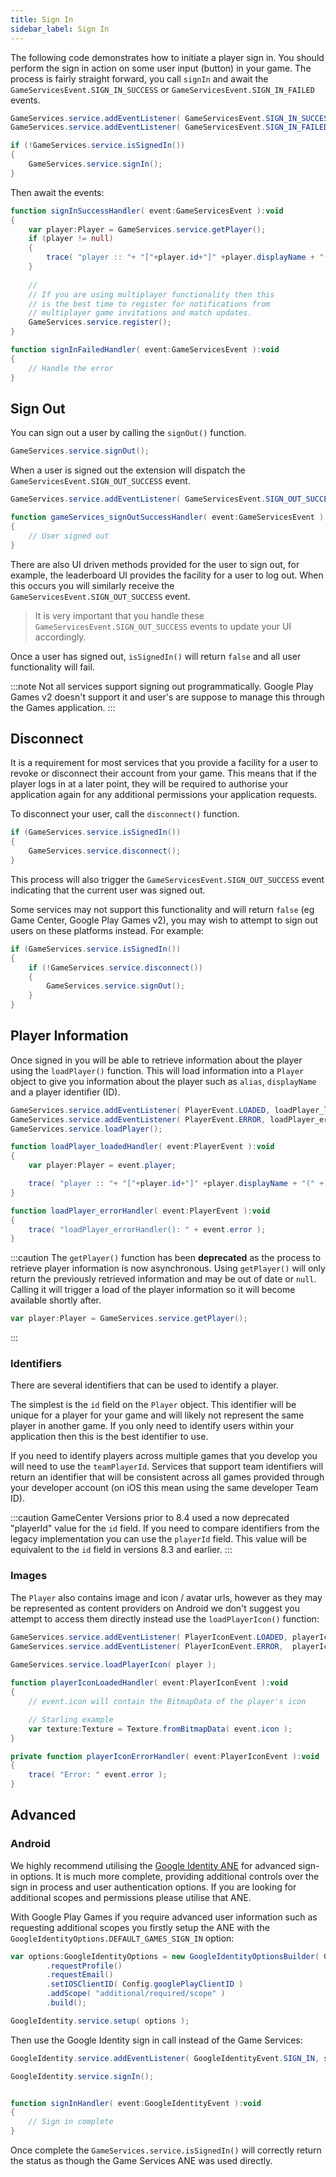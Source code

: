 ```yaml
---
title: Sign In
sidebar_label: Sign In
---
```



The following code demonstrates how to initiate a player sign in. You should perform the sign in 
action on some user input (button) in your game. The process is fairly straight forward, you call 
`signIn` and await the `GameServicesEvent.SIGN_IN_SUCCESS` or `GameServicesEvent.SIGN_IN_FAILED` 
events.

```actionscript
GameServices.service.addEventListener( GameServicesEvent.SIGN_IN_SUCCESS, 	signInSuccessHandler );
GameServices.service.addEventListener( GameServicesEvent.SIGN_IN_FAILED, 	signInFailedHandler );

if (!GameServices.service.isSignedIn())
{
	GameServices.service.signIn();
}
```

Then await the events:

```actionscript
function signInSuccessHandler( event:GameServicesEvent ):void
{
	var player:Player = GameServices.service.getPlayer();
	if (player != null)
	{
		trace( "player :: "+ "["+player.id+"]" +player.displayName + "(" + player.alias + ")" );
	}
	
	//
	// If you are using multiplayer functionality then this 
	// is the best time to register for notifications from
	// multiplayer game invitations and match updates.
	GameServices.service.register();
}

function signInFailedHandler( event:GameServicesEvent ):void
{
	// Handle the error
}
```


## Sign Out

You can sign out a user by calling the `signOut()` function.

```actionscript
GameServices.service.signOut();
```

When a user is signed out the extension will dispatch the `GameServicesEvent.SIGN_OUT_SUCCESS` event.


```actionscript
GameServices.service.addEventListener( GameServicesEvent.SIGN_OUT_SUCCESS, 	gameServices_signOutSuccessHandler );

function gameServices_signOutSuccessHandler( event:GameServicesEvent ):void
{
	// User signed out
}
```

There are also UI driven methods provided for the user to sign out, for example, the leaderboard UI provides the facility for a user to log out. When this occurs you will similarly receive the `GameServicesEvent.SIGN_OUT_SUCCESS` event. 

>
> It is very important that you handle these `GameServicesEvent.SIGN_OUT_SUCCESS` events to update your UI accordingly.
>

Once a user has signed out, `isSignedIn()` will return `false` and all user functionality will fail. 

:::note
Not all services support signing out programmatically. Google Play Games v2 doesn't support it and user's are suppose to manage this through the Games application.
:::



## Disconnect 

It is a requirement for most services that you provide a facility for a user to revoke or disconnect their account from your game. This means that if the player logs in at a later point, they will be required to authorise your application again for any additional permissions your application requests.

To disconnect your user, call the `disconnect()` function. 

```actionscript
if (GameServices.service.isSignedIn())
{
	GameServices.service.disconnect();
}
```

This process will also trigger the `GameServicesEvent.SIGN_OUT_SUCCESS` event indicating that the current user was signed out. 

Some services may not support this functionality and will return `false` (eg Game Center, Google Play Games v2), you may wish to attempt to sign out users on these platforms instead. For example:

```actionscript
if (GameServices.service.isSignedIn())
{
	if (!GameServices.service.disconnect())
	{
		GameServices.service.signOut();
	}
}
```


## Player Information

Once signed in you will be able to retrieve information about the player using the `loadPlayer()` function. 
This will load information into a `Player` object to give you information about the player such as `alias`, `displayName` and a player identifier (ID). 


```actionscript
GameServices.service.addEventListener( PlayerEvent.LOADED, loadPlayer_loadedHandler );
GameServices.service.addEventListener( PlayerEvent.ERROR, loadPlayer_errorHandler );
GameServices.service.loadPlayer();

function loadPlayer_loadedHandler( event:PlayerEvent ):void
{
	var player:Player = event.player;

	trace( "player :: "+ "["+player.id+"]" +player.displayName + "(" + player.alias + ")" );
}

function loadPlayer_errorHandler( event:PlayerEvent ):void
{
	trace( "loadPlayer_errorHandler(): " + event.error );
}
```	

:::caution
The `getPlayer()` function has been **deprecated** as the process to retrieve player information is now asynchronous. 
Using `getPlayer()` will only return the previously retrieved information and may be out of date or `null`. 
Calling it will trigger a load of the player information so it will become available shortly after.

```actionscript
var player:Player = GameServices.service.getPlayer();
```
:::


### Identifiers 

There are several identifiers that can be used to identify a player.

The simplest is the `id` field on the `Player` object. This identifier will be unique for a player for your game and will likely not represent the same player in another game. If you only need to identify users within your application then this is the best identifier to use. 

If you need to identify players across multiple games that you develop you will need to use the `teamPlayerId`. Services that support team identifiers will return an identifier that will be consistent across all games provided through your developer account (on iOS this mean using the same developer Team ID).


:::caution GameCenter
Versions prior to 8.4 used a now deprecated "playerId" value for the `id` field. If you need to compare identifiers from the legacy implementation you can use the `playerId` field. This value will be equivalent to the `id` field in versions 8.3 and earlier.
:::



### Images

The `Player` also contains image and icon / avatar urls, however as they may be represented as content providers on Android we don't suggest you attempt to access them directly instead use the `loadPlayerIcon()` function: 

```actionscript
GameServices.service.addEventListener( PlayerIconEvent.LOADED, playerIconLoadedHandler );
GameServices.service.addEventListener( PlayerIconEvent.ERROR,  playerIconErrorHandler );
					
GameServices.service.loadPlayerIcon( player );

function playerIconLoadedHandler( event:PlayerIconEvent ):void
{
	// event.icon will contain the BitmapData of the player's icon

	// Starling example
	var texture:Texture = Texture.fromBitmapData( event.icon );
}

private function playerIconErrorHandler( event:PlayerIconEvent ):void
{
	trace( "Error: " event.error );
}
```



## Advanced 

### Android

We highly recommend utilising the [Google Identity ANE](https://airnativeextensions.com/extension/com.distriqt.GoogleIdentity) for advanced sign-in options. It is much more complete, providing additional controls over the sign in process and user authentication options. If you are looking for additional scopes and permissions please utilise that ANE.

With Google Play Games if you require advanced user information such as requesting additional scopes you firstly setup the ANE with the `GoogleIdentityOptions.DEFAULT_GAMES_SIGN_IN` option:

```actionscript
var options:GoogleIdentityOptions = new GoogleIdentityOptionsBuilder( GoogleIdentityOptions.DEFAULT_GAMES_SIGN_IN )
		.requestProfile()
		.requestEmail()
		.setIOSClientID( Config.googlePlayClientID )
		.addScope( "additional/required/scope" )
		.build();

GoogleIdentity.service.setup( options );
```

Then use the Google Identity sign in call instead of the Game Services:

```actionscript
GoogleIdentity.service.addEventListener( GoogleIdentityEvent.SIGN_IN, signInHandler );

GoogleIdentity.service.signIn();


function signInHandler( event:GoogleIdentityEvent ):void 
{
	// Sign in complete
}
```

Once complete the `GameServices.service.isSignedIn()` will correctly return the status as though the Game Services ANE was used directly.



